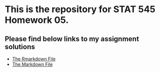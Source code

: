# This is the repository for STAT 545 Homework 05.
## Please find below links to my assignment solutions
* [The Rmarkdown File](https://github.com/STAT545-UBC-students/hw05-lh563/blob/master/hw04-lh563.Rmd)
* [The Markdown File](https://github.com/STAT545-UBC-students/hw05-lh563/blob/master/hw05-lh563.md)

